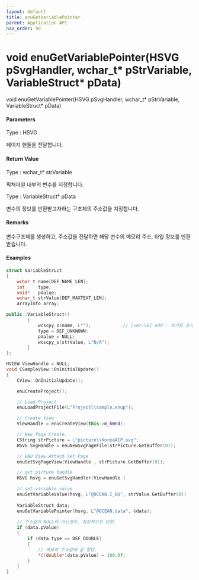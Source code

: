 ```yaml
---
layout: default
title: enuGetVariablePointer
parent: Application API
nav_order: 9d
---
```

# void enuGetVariablePointer\(HSVG pSvgHandler, wchar\_t\* pStrVariable, VariableStruct\* pData\)

void enuGetVariablePointer\(HSVG pSvgHandler, wchar\_t\* pStrVariable, VariableStruct\* pData\)

#### Parameters

Type : HSVG

페이지 핸들을 전달합니다.

#### Return Value

Type : wchar\_t\* strVariable

픽쳐파일 내부의 변수를 지정합니다.

Type : VariableStruct\* pData

변수의 정보를 반환받고자하는 구조체의 주소값을 지정합니다.

#### Remarks

변수구조체를 생성하고, 주소값을 전달하면 해당 변수의 메모리 주소, 타입 정보를 반환받습니다.



#### Examples

```cpp
struct VariableStruct
{
	wchar_t name[DEF_NAME_LEN];
	int     type;
	void*   pValue;
	wchar_t strValue[DEF_MAXTEXT_LEN];
	arrayInfo array;

public :VariableStruct()
		{
			wcscpy_s(name, L"");			// [ver.56] add : 초기화 추가.
			type = DEF_UNKNOWN;
			pValue = NULL;
			wcscpy_s(strValue, L"N/A");
		}
};

HVIEW ViewHandle = NULL; 
void CSampleView::OnInitialUpdate() 
{ 
    CView::OnInitialUpdate(); 

    enuCreateProject(); 

    // Load Project
    enuLoadProjectFile(L"Project\\sample.enup"); 

    // Create View
    ViewHandle = enuCreateView(this->m_hWnd); 

    // New Page Create. 
    CString strPicture = L"picture\\KoreaAIP.svg"; 
    HSVG SvgHandle = enuNewSvgPageFile(strPicture.GetBuffer(0)); 

    // ENU View Attach Set Page 
    enuSetSvgPageView(ViewHandle , strPicture.GetBuffer(0)); 

    // get picture handle
    HSVG hsvg = enuGetSvgHandler(ViewHandle )

    // set variable value
    enuSetVariableValue(hsvg, L"@OCEAN.I_BU", strValue.GetBuffer(0))
    
    VariableStruct data;
    enuGetVariablePointer(hsvg, L"@OCEAN.data", &data);
    
    // 주소값이 NULL이 아닌경우, 정상적으로 반환.
    if (data.pValue)    
    {
        if (data.type == DEF_DOUBLE)
        {
            // 메모리 주소값에 값 할당.
            *((double*)data.pValue) = 100.0f;
        }
    }
}
```



